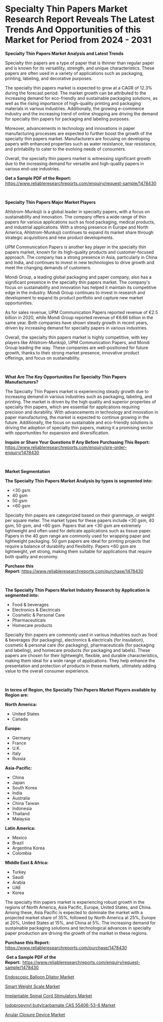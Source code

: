 <p><h1>Specialty Thin Papers Market Research Report Reveals The Latest Trends And Opportunities of this Market for Period from 2024 - 2031</h1></p><p><strong>Specialty Thin Papers Market Analysis and Latest Trends</strong></p>
<p><p>Specialty thin papers are a type of paper that is thinner than regular paper and is known for its versatility, strength, and unique characteristics. These papers are often used in a variety of applications such as packaging, printing, labeling, and decorative purposes.</p><p>The specialty thin papers market is expected to grow at a CAGR of 12.3% during the forecast period. The market growth can be attributed to the increasing demand for eco-friendly and sustainable packaging solutions, as well as the rising importance of high-quality printing and packaging materials in various industries. Additionally, the growing e-commerce industry and the increasing trend of online shopping are driving the demand for specialty thin papers for packaging and labeling purposes.</p><p>Moreover, advancements in technology and innovations in paper manufacturing processes are expected to further boost the growth of the specialty thin papers market. Manufacturers are focusing on developing papers with enhanced properties such as water resistance, tear resistance, and printability to cater to the evolving needs of consumers.</p><p>Overall, the specialty thin papers market is witnessing significant growth due to the increasing demand for versatile and high-quality papers in various end-use industries.</p></p>
<p><strong>Get a Sample PDF of the Report:&nbsp;</strong> <a href="https://www.reliableresearchreports.com/enquiry/request-sample/1478430">https://www.reliableresearchreports.com/enquiry/request-sample/1478430</a></p>
<p>&nbsp;</p>
<p><strong>Specialty Thin Papers Major Market Players</strong></p>
<p><p>Ahlstrom-Munksjö is a global leader in specialty papers, with a focus on sustainability and innovation. The company offers a wide range of thin papers for various applications such as food packaging, medical products, and industrial applications. With a strong presence in Europe and North America, Ahlstrom-Munksjö continues to expand its market share through strategic acquisitions and new product developments.</p><p>UPM Communication Papers is another key player in the specialty thin papers market, known for its high-quality products and customer-focused approach. The company has a strong presence in Asia, particularly in China and India, and continues to invest in new technologies to drive growth and meet the changing demands of customers.</p><p>Mondi Group, a leading global packaging and paper company, also has a significant presence in the specialty thin papers market. The company's focus on sustainability and innovation has helped it maintain its competitive edge in the industry. Mondi Group continues to invest in research and development to expand its product portfolio and capture new market opportunities.</p><p>As for sales revenue, UPM Communication Papers reported revenue of €2.5 billion in 2020, while Mondi Group reported revenue of €6.66 billion in the same year. Both companies have shown steady growth in recent years, driven by increasing demand for specialty papers in various industries.</p><p>Overall, the specialty thin papers market is highly competitive, with key players like Ahlstrom-Munksjö, UPM Communication Papers, and Mondi Group leading the way. These companies are well-positioned for future growth, thanks to their strong market presence, innovative product offerings, and focus on sustainability.</p></p>
<p>&nbsp;</p>
<p><strong>What Are The Key Opportunities For Specialty Thin Papers Manufacturers?</strong></p>
<p><p>The Specialty Thin Papers market is experiencing steady growth due to increasing demand in various industries such as packaging, labeling, and printing. The market is driven by the high quality and superior properties of specialty thin papers, which are essential for applications requiring precision and durability. With advancements in technology and innovation in paper manufacturing, the market is expected to continue growing in the future. Additionally, the focus on sustainable and eco-friendly solutions is driving the adoption of specialty thin papers, making it a promising sector with opportunities for expansion and diversification.</p></p>
<p><strong>Inquire or Share Your Questions If Any Before Purchasing This Report:</strong> <a href="https://www.reliableresearchreports.com/enquiry/pre-order-enquiry/1478430">https://www.reliableresearchreports.com/enquiry/pre-order-enquiry/1478430</a></p>
<p>&nbsp;</p>
<p><strong>Market Segmentation</strong></p>
<p><strong>The Specialty Thin Papers Market Analysis by types is segmented into:</strong></p>
<p><ul><li><30 gsm</li><li>40 gsm</li><li>50 gsm</li><li><60 gsm</li></ul></p>
<p><p>Specialty thin papers are categorized based on their grammage, or weight per square meter. The market types for these papers include <30 gsm, 40 gsm, 50 gsm, and <60 gsm. Papers that are <30 gsm are extremely lightweight and often used for delicate applications such as tissue paper. Papers in the 40 gsm range are commonly used for wrapping paper and lightweight packaging. 50 gsm papers are ideal for printing projects that require a balance of durability and flexibility. Papers <60 gsm are lightweight, yet strong, making them suitable for applications that require both quality and economy.</p></p>
<p><strong>Purchase this Report:&nbsp;</strong><a href="https://www.reliableresearchreports.com/purchase/1478430">https://www.reliableresearchreports.com/purchase/1478430</a></p>
<p>&nbsp;</p>
<p><strong>The Specialty Thin Papers Market Industry Research by Application is segmented into:</strong></p>
<p><ul><li>Food & beverages</li><li>Electronics & Electricals</li><li>Cosmetic & Personal Care</li><li>Pharmaceuticals</li><li>Homecare products</li></ul></p>
<p><p>Specialty thin papers are commonly used in various industries such as food & beverages (for packaging), electronics & electricals (for insulation), cosmetic & personal care (for packaging), pharmaceuticals (for packaging and labeling), and homecare products (for packaging and labels). These papers are chosen for their lightweight, flexible, and durable characteristics, making them ideal for a wide range of applications. They help enhance the presentation and protection of products in these markets, ultimately adding value to the overall consumer experience.</p></p>
<p>&nbsp;</p>
<p><strong>In terms of Region, the Specialty Thin Papers Market Players available by Region are:</strong></p>
<p>
    <p> <strong> North America: </strong>
        <ul>
            <li>United States</li>
            <li>Canada</li>
        </ul>
        </p> 
    <p> <strong> Europe: </strong>
        <ul>
            <li>Germany</li>
            <li>France</li>
            <li>U.K.</li>
            <li>Italy</li>
            <li>Russia</li>
        </ul>
        </p> 
    <p> <strong> Asia-Pacific: </strong>
        <ul>
            <li>China</li>
            <li>Japan</li>
            <li>South Korea</li>
            <li>India</li>
            <li>Australia</li>
            <li>China Taiwan</li>
            <li>Indonesia</li>
            <li>Thailand</li>
            <li>Malaysia</li>
        </ul>
        </p> 
    <p> <strong> Latin America: </strong>
        <ul>
            <li>Mexico</li>
            <li>Brazil</li>
            <li>Argentina Korea</li>
            <li>Colombia</li>
        </ul>
        </p> 
    <p> <strong> Middle East & Africa: </strong>
        <ul>
            <li>Turkey</li>
            <li>Saudi</li>
            <li>Arabia</li>
            <li>UAE</li>
            <li>Korea</li>
        </ul>
    </p>
    </p>
<p><p>The specialty thin papers market is experiencing robust growth in the regions of North America, Asia Pacific, Europe, United States, and China. Among these, Asia Pacific is expected to dominate the market with a projected market share of 35%, followed by North America at 25%, Europe at 20%, United States at 15%, and China at 5%. The increasing demand for sustainable packaging solutions and technological advances in specialty paper production are driving the growth of the market in these regions.</p></p>
<p><strong>Purchase this Report: </strong><a href="https://www.reliableresearchreports.com/purchase/1478430">https://www.reliableresearchreports.com/purchase/1478430</a></p>
<p>&nbsp;<strong>Get a Sample PDF of the Report:&nbsp;&nbsp;</strong><a href="https://www.reliableresearchreports.com/enquiry/request-sample/1478430">https://www.reliableresearchreports.com/enquiry/request-sample/1478430</a></p>
<p><strong></strong></p>
<p><p><a href="https://medium.com/p/f05bcba59e0f/edit">Endoscopic Balloon Dilator Market</a></p><p><a href="https://github.com/seekum/Market-Research-Report-List-1/blob/main/smart-weight-scale-market.md">Smart Weight Scale Market</a></p><p><a href="https://medium.com/@tomazemlak97885/implantable-spinal-cord-stimulators-market-exploring-market-share-market-trends-and-future-7e5a617024c8">Implantable Spinal Cord Stimulators Market</a></p><p><a href="https://github.com/timeliteaut/Market-Research-Report-List-1/blob/main/iodopropynyl-butylcarbamate-cas-55406-53-6-market.md">Iodopropynyl butylcarbamate CAS 55406-53-6 Market</a></p><p><a href="https://medium.com/@rubencarter5756/anular-closure-device-market-size-market-outlook-and-market-forecast-2024-to-2031-133a24d14a4a">Anular Closure Device Market</a></p></p>